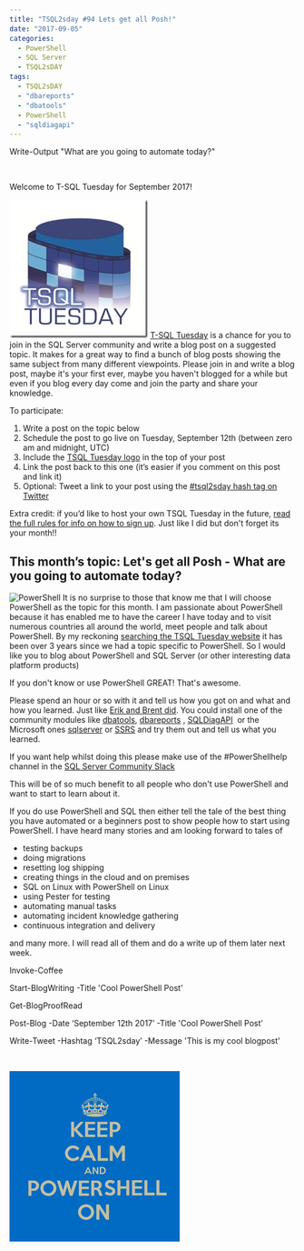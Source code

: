 ```yaml
---
title: "TSQL2sday #94 Lets get all Posh!"
date: "2017-09-05"
categories:
  - PowerShell
  - SQL Server
  - TSQL2sDAY
tags:
  - TSQL2sDAY
  - "dbareports"
  - "dbatools"
  - PowerShell
  - "sqldiagapi"
---
```


Write-Output "What are you going to automate today?"

 

Welcome to T-SQL Tuesday for September 2017!

![tsql2sday](../assets/uploads/2017/08/tsql2sday.jpg)
[T-SQL Tuesday](http://tsqltuesday.com/) is a chance for you to join in the SQL Server community and write a blog post on a suggested topic. It makes for a great way to find a bunch of blog posts showing the same subject from many different viewpoints. Please join in and write a blog post, maybe it's your first ever, maybe you haven't blogged for a while but even if you blog every day come and join the party and share your knowledge.

To participate:

1. Write a post on the topic below
2. Schedule the post to go live on Tuesday, September 12th (between zero am and midnight, UTC)
3. Include the [TSQL Tuesday logo](http://sqlblog.com/blogs/adam_machanic/archive/2010/06/01/t-sql-tuesday-007-and-t-sql-tuesday-has-a-logo.aspx) in the top of your post
4. Link the post back to this one (it’s easier if you comment on this post and link it)
5. Optional: Tweet a link to your post using the [#tsql2sday hash tag on Twitter](https://twitter.com/hashtag/TSQL2sday?src=hash)

Extra credit: if you’d like to host your own TSQL Tuesday in the future, [read the full rules for info on how to sign up](http://sqlblog.com/blogs/adam_machanic/archive/2017/01/03/t-sql-tuesday-rules-of-engagement.aspx). Just like I did but don't forget its your month!!

## This month’s topic: Let's get all Posh - What are you going to automate today?

![PowerShell](../assets/uploads/2017/09/PowerShell.png)
It is no surprise to those that know me that I will choose PowerShell as the topic for this month. I am passionate about PowerShell because it has enabled me to have the career I have today and to visit numerous countries all around the world, meet people and talk about PowerShell. By my reckoning [searching the TSQL Tuesday website](http://tsqltuesday.com/?s=PowerShell) it has been over 3 years since we had a topic specific to PowerShell. So I would like you to blog about PowerShell and SQL Server (or other interesting data platform products)

If you don't know or use PowerShell GREAT! That's awesome.

Please spend an hour or so with it and tell us how you got on and what and how you learned. Just like [Erik and Brent did](https://www.brentozar.com/archive/2017/07/live-blogging-erik-vs-PowerShell/). You could install one of the community modules like [dbatools](https://dbatools.io), [dbareports](https://dbareports.io) , [SQLDiagAPI](https://www.PowerShellgallery.com/packages/SQLDiagAPI)  or the Microsoft ones [sqlserver](https://www.PowerShellgallery.com/packages/Sqlserver) or [SSRS](https://github.com/Microsoft/ReportingServicesTools) and try them out and tell us what you learned.

If you want help whilst doing this please make use of the #PowerShellhelp channel in the [SQL Server Community Slack](https://sqlps.io/slack)

This will be of so much benefit to all people who don't use PowerShell and want to start to learn about it.

If you do use PowerShell and SQL then either tell the tale of the best thing you have automated or a beginners post to show people how to start using PowerShell. I have heard many stories and am looking forward to tales of

- testing backups
- doing migrations
- resetting log shipping
- creating things in the cloud and on premises
- SQL on Linux with PowerShell on Linux
- using Pester for testing
- automating manual tasks
- automating incident knowledge gathering
- continuous integration and delivery

and many more. I will read all of them and do a write up of them later next week.

Invoke-Coffee

Start-BlogWriting -Title 'Cool PowerShell Post'

Get-BlogProofRead

Post-Blog -Date ‘September 12th 2017’ -Title 'Cool PowerShell Post'

Write-Tweet -Hashtag ‘TSQL2sday’ -Message 'This is my cool blogpost'

 

![keep calm and PowerShell.jpg](../assets/uploads/2017/09/keep-calm-and-PowerShell.jpg)




